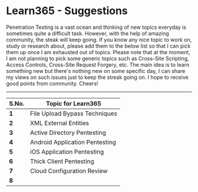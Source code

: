 # Learn365 - Suggestions

Penetration Testing is a vast ocean and thinking of new topics everyday is sometimes quite a difficult task. However, with the help of amazing community, the steak will keep going. If you know any nice topic to work on, study or research about, please add them to the below list so that I can pick them up once I am exhausted out of topics. Please note that at the moment, I am not planning to pick some generic topics such as Cross-Site Scripting, Access Controls, Cross-Site Request Forgery, etc. The main idea is to learn something new but there's nothing new on some specific day, I can share my views on such issues just to keep the streak going on. I hope to receive good points from community. Cheers!
___


S.No. | Topic for Learn365
--- | ---
**1** |  File Upload Bypass Techniques
**2** |  XML External Entities
**3** |  Active Directory Pentesting
**4** |  Android Application Pentesting
**5** |  iOS Application Pentesting
**6** |  Thick Client Pentesting
**7** |  Cloud Configuration Review
**8** |  <sql injection>
